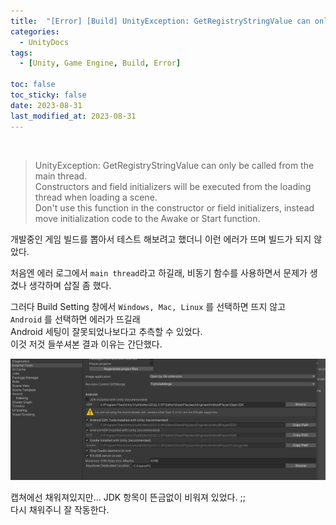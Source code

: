 ```yaml
---
title:  "[Error] [Build] UnityException: GetRegistryStringValue can only be called from the main thread. "
categories:
  - UnityDocs
tags:
  - [Unity, Game Engine, Build, Error]

toc: false
toc_sticky: false
date: 2023-08-31
last_modified_at: 2023-08-31
---
```


<br>


> UnityException: GetRegistryStringValue can only be called from the main thread.  
> Constructors and field initializers will be executed from the loading thread when loading a scene.  
> Don't use this function in the constructor or field initializers, instead move initialization code to the Awake or Start function.  

개발중인 게임 빌드를 뽑아서 테스트 해보려고 했더니 이런 에러가 뜨며 빌드가 되지 않았다.  

처음엔 에러 로그에서 `main thread`라고 하길래, 비동기 함수를 사용하면서 문제가 생겼나 생각하며 삽질 좀 했다.  

그러다  Build Setting 창에서 `Windows, Mac, Linux` 를 선택하면 뜨지 않고  
`Android` 를 선택하면 에러가 뜨길래  
Android 세팅이 잘못되었나보다고 추측할 수 있었다.  
이것 저것 들쑤셔본 결과 이유는 간단했다.  

![JDKError](https://github.com/eggmong/eggmongImages/raw/main/UnityDocs/0831JdkError.png)  

캡쳐에선 채워져있지만... JDK 항목이 뜬금없이 비워져 있었다. ;;  
다시 채워주니 잘 작동한다.  